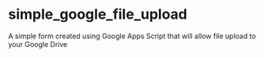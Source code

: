 # simple_google_file_upload
A simple form created using Google Apps Script that will allow file upload to your Google Drive
